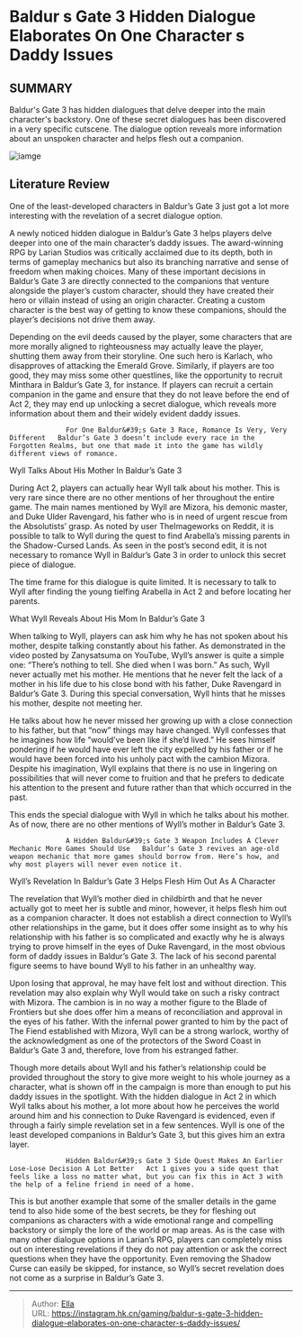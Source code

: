 # Baldur s Gate 3 Hidden Dialogue Elaborates On One Character s Daddy Issues


## SUMMARY 



  Baldur&#39;s Gate 3 has hidden dialogues that delve deeper into the main character&#39;s backstory.   One of these secret dialogues has been discovered in a very specific cutscene.   The dialogue option reveals more information about an unspoken character and helps flesh out a companion.  

![iamge](https://static1.srcdn.com/wordpress/wp-content/uploads/2024/01/baldurs-gate-3-secret-dialogue-wyll.jpg)

## Literature Review

One of the least-developed characters in Baldur’s Gate 3 just got a lot more interesting with the revelation of a secret dialogue option.




A newly noticed hidden dialogue in Baldur’s Gate 3 helps players delve deeper into one of the main character’s daddy issues. The award-winning RPG by Larian Studios was critically acclaimed due to its depth, both in terms of gameplay mechanics but also its branching narrative and sense of freedom when making choices. Many of these important decisions in Baldur’s Gate 3 are directly connected to the companions that venture alongside the player’s custom character, should they have created their hero or villain instead of using an origin character. Creating a custom character is the best way of getting to know these companions, should the player’s decisions not drive them away.




Depending on the evil deeds caused by the player, some characters that are more morally aligned to righteousness may actually leave the player, shutting them away from their storyline. One such hero is Karlach, who disapproves of attacking the Emerald Grove. Similarly, if players are too good, they may miss some other questlines, like the opportunity to recruit Minthara in Baldur’s Gate 3, for instance. If players can recruit a certain companion in the game and ensure that they do not leave before the end of Act 2, they may end up unlocking a secret dialogue, which reveals more information about them and their widely evident daddy issues.

                  For One Baldur&#39;s Gate 3 Race, Romance Is Very, Very Different   Baldur’s Gate 3 doesn’t include every race in the Forgotten Realms, but one that made it into the game has wildly different views of romance.   


 Wyll Talks About His Mother In Baldur’s Gate 3 
         




During Act 2, players can actually hear Wyll talk about his mother. This is very rare since there are no other mentions of her throughout the entire game. The main names mentioned by Wyll are Mizora, his demonic master, and Duke Ulder Ravengard, his father who is in need of urgent rescue from the Absolutists’ grasp. As noted by user TheImageworks on Reddit, it is possible to talk to Wyll during the quest to find Arabella’s missing parents in the Shadow-Cursed Lands. As seen in the post’s second edit, it is not necessary to romance Wyll in Baldur’s Gate 3 in order to unlock this secret piece of dialogue.



The time frame for this dialogue is quite limited. It is necessary to talk to Wyll after finding the young tielfing Arabella in Act 2 and before locating her parents.






 What Wyll Reveals About His Mom In Baldur’s Gate 3 
          




When talking to Wyll, players can ask him why he has not spoken about his mother, despite talking constantly about his father. As demonstrated in the video posted by Zanysatsuma on YouTube, Wyll’s answer is quite a simple one: “There’s nothing to tell. She died when I was born.” As such, Wyll never actually met his mother. He mentions that he never felt the lack of a mother in his life due to his close bond with his father, Duke Ravengard in Baldur’s Gate 3. During this special conversation, Wyll hints that he misses his mother, despite not meeting her.

He talks about how he never missed her growing up with a close connection to his father, but that “now” things may have changed. Wyll confesses that he imagines how life “would’ve been like if she’d lived.” He sees himself pondering if he would have ever left the city expelled by his father or if he would have been forced into his unholy pact with the cambion Mizora. Despite his imagination, Wyll explains that there is no use in lingering on possibilities that will never come to fruition and that he prefers to dedicate his attention to the present and future rather than that which occurred in the past.






This ends the special dialogue with Wyll in which he talks about his mother. As of now, there are no other mentions of Wyll’s mother in Baldur’s Gate 3.




                  A Hidden Baldur&#39;s Gate 3 Weapon Includes A Clever Mechanic More Games Should Use   Baldur’s Gate 3 revives an age-old weapon mechanic that more games should borrow from. Here’s how, and why most players will never even notice it.   



 Wyll’s Revelation In Baldur’s Gate 3 Helps Flesh Him Out As A Character 
          

The revelation that Wyll’s mother died in childbirth and that he never actually got to meet her is subtle and minor, however, it helps flesh him out as a companion character. It does not establish a direct connection to Wyll’s other relationships in the game, but it does offer some insight as to why his relationship with his father is so complicated and exactly why he is always trying to prove himself in the eyes of Duke Ravengard, in the most obvious form of daddy issues in Baldur’s Gate 3. The lack of his second parental figure seems to have bound Wyll to his father in an unhealthy way.




Upon losing that approval, he may have felt lost and without direction. This revelation may also explain why Wyll would take on such a risky contract with Mizora. The cambion is in no way a mother figure to the Blade of Frontiers but she does offer him a means of reconciliation and approval in the eyes of his father. With the infernal power granted to him by the pact of The Fiend established with Mizora, Wyll can be a strong warlock, worthy of the acknowledgment as one of the protectors of the Sword Coast in Baldur’s Gate 3 and, therefore, love from his estranged father.

Though more details about Wyll and his father’s relationship could be provided throughout the story to give more weight to his whole journey as a character, what is shown off in the campaign is more than enough to put his daddy issues in the spotlight. With the hidden dialogue in Act 2 in which Wyll talks about his mother, a lot more about how he perceives the world around him and his connection to Duke Ravengard is evidenced, even if through a fairly simple revelation set in a few sentences. Wyll is one of the least developed companions in Baldur’s Gate 3, but this gives him an extra layer.




                  Hidden Baldur&#39;s Gate 3 Side Quest Makes An Earlier Lose-Lose Decision A Lot Better   Act 1 gives you a side quest that feels like a loss no matter what, but you can fix this in Act 3 with the help of a feline friend in need of a home.   

This is but another example that some of the smaller details in the game tend to also hide some of the best secrets, be they for fleshing out companions as characters with a wide emotional range and compelling backstory or simply the lore of the world or map areas. As is the case with many other dialogue options in Larian’s RPG, players can completely miss out on interesting revelations if they do not pay attention or ask the correct questions when they have the opportunity. Even removing the Shadow Curse can easily be skipped, for instance, so Wyll’s secret revelation does not come as a surprise in Baldur’s Gate 3.



---

> Author: [Ella](https://instagram.hk.cn/)  
> URL: https://instagram.hk.cn/gaming/baldur-s-gate-3-hidden-dialogue-elaborates-on-one-character-s-daddy-issues/  

